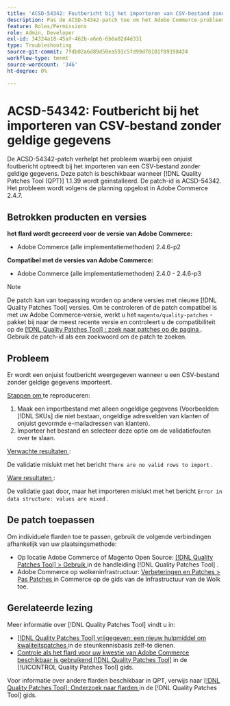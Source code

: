 ```yaml
---
title: 'ACSD-54342: Foutbericht bij het importeren van CSV-bestand zonder geldige gegevens'
description: Pas de ACSD-54342-patch toe om het Adobe Commerce-probleem op te lossen waarbij een onjuist foutbericht optreedt bij het importeren van een CSV-bestand zonder geldige gegevens.
feature: Roles/Permissions
role: Admin, Developer
exl-id: 34324a18-45af-462b-a6e6-6b6a02d4d331
type: Troubleshooting
source-git-commit: 7fdb02a6d89d50ea593c5fd99d78101f89198424
workflow-type: tm+mt
source-wordcount: '346'
ht-degree: 0%

---
```


# ACSD-54342: Foutbericht bij het importeren van CSV-bestand zonder geldige gegevens

De ACSD-54342-patch verhelpt het probleem waarbij een onjuist foutbericht optreedt bij het importeren van een CSV-bestand zonder geldige gegevens. Deze patch is beschikbaar wanneer [!DNL Quality Patches Tool (QPT)] 1.1.39 wordt geïnstalleerd. De patch-id is ACSD-54342. Het probleem wordt volgens de planning opgelost in Adobe Commerce 2.4.7.

## Betrokken producten en versies

**het flard wordt gecreeerd voor de versie van Adobe Commerce:**

* Adobe Commerce (alle implementatiemethoden) 2.4.6-p2

**Compatibel met de versies van Adobe Commerce:**

* Adobe Commerce (alle implementatiemethoden) 2.4.0 - 2.4.6-p3

>[!NOTE]
>
>De patch kan van toepassing worden op andere versies met nieuwe [!DNL Quality Patches Tool] versies. Om te controleren of de patch compatibel is met uw Adobe Commerce-versie, werkt u het `magento/quality-patches` -pakket bij naar de meest recente versie en controleert u de compatibiliteit op de [[!DNL Quality Patches Tool] : zoek naar patches op de pagina ](https://experienceleague.adobe.com/tools/commerce-quality-patches/index.html?lang=nl-NL) . Gebruik de patch-id als een zoekwoord om de patch te zoeken.

## Probleem

Er wordt een onjuist foutbericht weergegeven wanneer u een CSV-bestand zonder geldige gegevens importeert.

<u> Stappen om </u> te reproduceren:

1. Maak een importbestand met alleen ongeldige gegevens (Voorbeelden: [!DNL SKUs] die niet bestaan, ongeldige adresvelden van klanten of onjuist gevormde e-mailadressen van klanten).
1. Importeer het bestand en selecteer deze optie om de validatiefouten over te slaan.

<u> Verwachte resultaten </u>:

De validatie mislukt met het bericht `There are no valid rows to import` .

<u> Ware resultaten </u>:

De validatie gaat door, maar het importeren mislukt met het bericht `Error in data structure: values are mixed` .

## De patch toepassen

Om individuele flarden toe te passen, gebruik de volgende verbindingen afhankelijk van uw plaatsingsmethode:

* Op locatie Adobe Commerce of Magento Open Source: [[!DNL Quality Patches Tool] > Gebruik ](/help/tools/quality-patches-tool/usage.md) in de handleiding [!DNL Quality Patches Tool] .
* Adobe Commerce op wolkeninfrastructuur: [ Verbeteringen en Patches > Pas Patches ](https://experienceleague.adobe.com/docs/commerce-cloud-service/user-guide/develop/upgrade/apply-patches.html?lang=nl-NL) in Commerce op de gids van de Infrastructuur van de Wolk toe.

## Gerelateerde lezing

Meer informatie over [!DNL Quality Patches Tool] vindt u in:

* [[!DNL Quality Patches Tool]  vrijgegeven: een nieuw hulpmiddel om kwaliteitspatches ](https://experienceleague.adobe.com/nl/docs/commerce-operations/tools/quality-patches-tool/quality-patches-tool-to-self-serve-quality-patches) in de steunkennisbasis zelf-te dienen.
* [ Controle als het flard voor uw kwestie van Adobe Commerce beschikbaar is gebruikend  [!DNL Quality Patches Tool]](/help/tools/quality-patches-tool/patches-available-in-qpt/check-patch-for-magento-issue-with-magento-quality-patches.md) in de [!UICONTROL Quality Patches Tool] gids.


Voor informatie over andere flarden beschikbaar in QPT, verwijs naar [[!DNL Quality Patches Tool]: Onderzoek naar flarden ](https://experienceleague.adobe.com/tools/commerce-quality-patches/index.html?lang=nl-NL) in de [!DNL Quality Patches Tool] gids.

